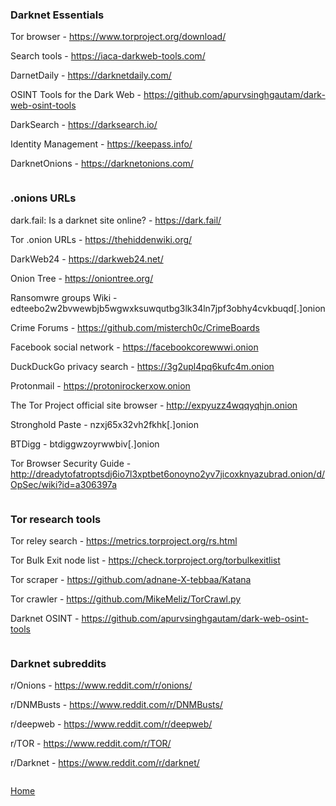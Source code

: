 ### Darknet Essentials

Tor browser - https://www.torproject.org/download/

Search tools - https://iaca-darkweb-tools.com/

DarnetDaily - https://darknetdaily.com/

OSINT Tools for the Dark Web - https://github.com/apurvsinghgautam/dark-web-osint-tools

DarkSearch - https://darksearch.io/

Identity Management - https://keepass.info/

DarknetOnions - https://darknetonions.com/

```

```
### .onions URLs

dark.fail: Is a darknet site online? - https://dark.fail/

Tor .onion URLs - https://thehiddenwiki.org/

DarkWeb24 - https://darkweb24.net/

Onion Tree - https://oniontree.org/

Ransomwre groups Wiki - edteebo2w2bvwewbjb5wgwxksuwqutbg3lk34ln7jpf3obhy4cvkbuqd[.]onion

Crime Forums - https://github.com/misterch0c/CrimeBoards

Facebook social network - https://facebookcorewwwi.onion

DuckDuckGo privacy search - https://3g2upl4pq6kufc4m.onion

Protonmail - https://protonirockerxow.onion

The Tor Project official site browser - http://expyuzz4wqqyqhjn.onion

Stronghold Paste - nzxj65x32vh2fkhk[.]onion

BTDigg - btdiggwzoyrwwbiv[.]onion

Tor Browser Security Guide - http://dreadytofatroptsdj6io7l3xptbet6onoyno2yv7jicoxknyazubrad.onion/d/OpSec/wiki?id=a306397a

```

```
### Tor research tools

Tor reley search - https://metrics.torproject.org/rs.html

Tor Bulk Exit node list - https://check.torproject.org/torbulkexitlist

Tor scraper - https://github.com/adnane-X-tebbaa/Katana

Tor crawler - https://github.com/MikeMeliz/TorCrawl.py

Darknet OSINT - https://github.com/apurvsinghgautam/dark-web-osint-tools

```

```

### Darknet subreddits

r/Onions - https://www.reddit.com/r/onions/

r/DNMBusts - https://www.reddit.com/r/DNMBusts/

r/deepweb - https://www.reddit.com/r/deepweb/

r/TOR - https://www.reddit.com/r/TOR/

r/Darknet - https://www.reddit.com/r/darknet/

```

```
[Home](https://github.com/BushidoUK/Open-source-tools-for-CTI/blob/master/README.md)
